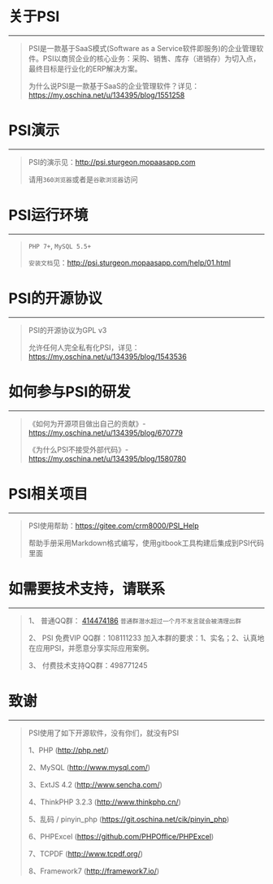 # 关于PSI

---

>PSI是一款基于SaaS模式(Software as a Service软件即服务)的企业管理软件。PSI以商贸企业的核心业务：采购、销售、库存（进销存）为切入点，最终目标是行业化的ERP解决方案。
>
>为什么说PSI是一款基于SaaS的企业管理软件？详见：https://my.oschina.net/u/134395/blog/1551258

# PSI演示

---

>PSI的演示见：<a target="_blank" href="http://psi.sturgeon.mopaasapp.com">http://psi.sturgeon.mopaasapp.com</a>
>
>请用`360浏览器`或者是`谷歌浏览器`访问

# PSI运行环境

---

>
>`PHP 7+`, `MySQL 5.5+`
>
>`安装文档`见：http://psi.sturgeon.mopaasapp.com/help/01.html


# PSI的开源协议

---

>PSI的开源协议为GPL v3
>
>允许任何人完全私有化PSI，详见：https://my.oschina.net/u/134395/blog/1543536

# 如何参与PSI的研发

---

> 《如何为开源项目做出自己的贡献》- https://my.oschina.net/u/134395/blog/670779
>
> 《为什么PSI不接受外部代码》- https://my.oschina.net/u/134395/blog/1580780

# PSI相关项目

---

> PSI使用帮助：https://gitee.com/crm8000/PSI_Help
>
> 帮助手册采用Markdown格式编写，使用gitbook工具构建后集成到PSI代码里面

# 如需要技术支持，请联系

---

>1、 普通QQ群： <a target="_blank" href="http://shang.qq.com/wpa/qunwpa?idkey=64808ce24f2a3186ccb1f37aad9ed591bcc4fb257d09749753aca98c6c73e400">414474186</a>
>    `普通群潜水超过一个月不发言就会被清理出群`
>
>2、 PSI 免费VIP QQ群：108111233
> 加入本群的要求：1、实名；2、认真地在应用PSI，并愿意分享实际应用案例。
>
>3、 付费技术支持QQ群：498771245
>

# 致谢

---

>PSI使用了如下开源软件，没有你们，就没有PSI
> 
>1、PHP (http://php.net/)
>
>2、MySQL (http://www.mysql.com/)
>
>3、ExtJS 4.2 (http://www.sencha.com/)
>
>4、ThinkPHP 3.2.3 (http://www.thinkphp.cn/)
>
>5、乱码 / pinyin_php (https://git.oschina.net/cik/pinyin_php)
>
>6、PHPExcel (https://github.com/PHPOffice/PHPExcel)
>
>7、TCPDF (http://www.tcpdf.org/)
>
>8、Framework7 (http://framework7.io/)
